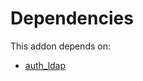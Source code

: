 # Dependencies

This addon depends on:

- [auth_ldap](../../../../../oca-ocb-security/odoo-bringout-oca-ocb-auth_ldap)
